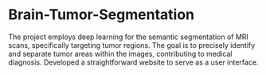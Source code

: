 # Brain-Tumor-Segmentation
The project employs deep learning for the semantic segmentation of MRI scans, specifically targeting tumor regions. The goal is to precisely identify and separate tumor areas within the images, contributing to medical diagnosis. Developed a straightforward website to serve as a user interface.
